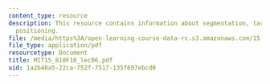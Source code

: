 ```yaml
---
content_type: resource
description: This resource contains information about segmentation, targeting and
  positioning.
file: /media/https%3A/open-learning-course-data-rc.s3.amazonaws.com/15-810-marketing-management-fall-2010/1a2b48a522ca752f7517135f697ebcd0_MIT15_810F10_lec06.pdf
file_type: application/pdf
resourcetype: Document
title: MIT15_810F10_lec06.pdf
uid: 1a2b48a5-22ca-752f-7517-135f697ebcd0
---
```

